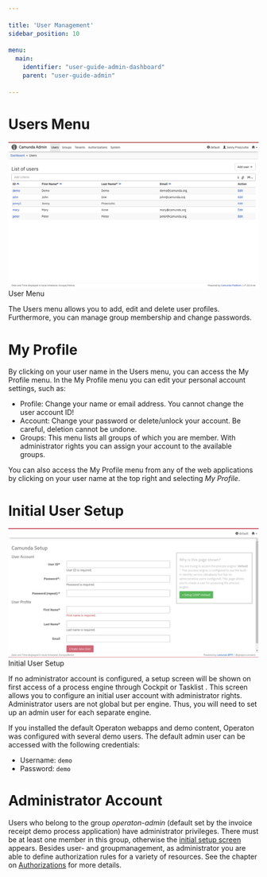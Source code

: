 ```yaml
---

title: 'User Management'
sidebar_position: 10

menu:
  main:
    identifier: "user-guide-admin-dashboard"
    parent: "user-guide-admin"

---
```



# Users Menu

![Example img](./img/admin-users.png)User Menu

The Users menu allows you to add, edit and delete user profiles. Furthermore, you can manage group membership and change passwords.


# My Profile

By clicking on your user name in the Users menu, you can access the My Profile menu. In the My Profile menu you can edit your personal account settings, such as:

* Profile: Change your name or email address. You cannot change the user account ID!
* Account: Change your password or delete/unlock your account. Be careful, deletion cannot be undone.
* Groups: This menu lists all groups of which you are member. With administrator rights you can assign your account to the available groups.

You can also access the My Profile menu from any of the web applications by clicking on your user name at the top right and selecting *My Profile*.


# Initial User Setup

![Example img](./img/admin-initial-user-setup.png)Initial User Setup

If no administrator account is configured, a setup screen will be shown on first access of a process engine through Cockpit or Tasklist . This screen allows you to configure an initial user account with administrator rights.
Administrator users are not global but per engine. Thus, you will need to set up an admin user for each separate engine.

If you installed the default Operaton webapps and demo content, Operaton was configured with several demo users. The default admin user can be accessed with the following credentials:

* Username: `demo`
* Password: `demo`


# Administrator Account

Users who belong to the group *operaton-admin* (default set by the invoice receipt demo process application) have administrator privileges. There must be at least one member in this group, otherwise the [initial setup screen](#initial-user-setup) appears. Besides user- and groupmanagement, as administrator you are able to define authorization rules for a variety of resources. See the chapter on [Authorizations](../webapps/admin/authorization-management.md) for more details.
